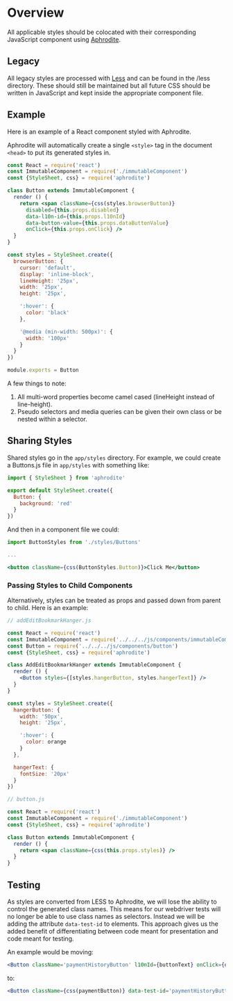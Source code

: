 # Overview

All applicable styles should be colocated with their corresponding JavaScript component using [Aphrodite](https://github.com/Khan/aphrodite).

## Legacy

All legacy styles are processed with [Less](http://lesscss.org/) and can be found in the /less directory. These should still be maintained but all future CSS should be written in JavaScript and kept inside the appropriate component file.

## Example

Here is an example of a React component styled with Aphrodite.

Aphrodite will automatically create a single `<style>` tag in the document `<head>` to put its generated styles in.

```jsx
const React = require('react')
const ImmutableComponent = require('./immutableComponent')
const {StyleSheet, css} = require('aphrodite')

class Button extends ImmutableComponent {
  render () {
    return <span className={css(styles.browserButton)} 
      disabled={this.props.disabled}
      data-l10n-id={this.props.l10nId}
      data-button-value={this.props.dataButtonValue}
      onClick={this.props.onClick} />
  }
}

const styles = StyleSheet.create({
  browserButton: {
    cursor: 'default',
    display: 'inline-block',
    lineHeight: '25px',
    width: '25px',
    height: '25px',

    ':hover': {
      color: 'black'
    },

    '@media (min-width: 500px)': {
      width: '100px'
    }
  }
})

module.exports = Button
```

A few things to note:

1. All multi-word properties become camel cased (lineHeight instead of line-height).
2. Pseudo selectors and media queries can be given their own class or be nested within a selector.

## Sharing Styles

Shared styles go in the `app/styles` directory. For example, we could create a Buttons.js file in `app/styles` with something like:

```jsx
import { StyleSheet } from 'aphrodite'

export default StyleSheet.create({
  Button: {
    background: 'red'
  }
})
```

And then in a component file we could:

```jsx
import ButtonStyles from './styles/Buttons'

...

<button className={css(ButtonStyles.Button)}>Click Me</button>
```


### Passing Styles to Child Components

Alternatively, styles can be treated as props and passed down from parent to child. Here is an example:

```jsx
// addEditBookmarkHanger.js

const React = require('react')
const ImmutableComponent = require('../../../js/components/immutableComponent')
const Button = require('../../../js/components/button')
const {StyleSheet, css} = require('aphrodite')

class AddEditBookmarkHanger extends ImmutableComponent {
  render () {
    <Button styles={[styles.hangerButton, styles.hangerText]} />
  }
}

const styles = StyleSheet.create({
  hangerButton: {
    width: '50px',
    height: '25px',

    ':hover': {
      color: orange
    }
  },

  hangerText: {
    fontSize: '20px'
  }
})

// button.js

const React = require('react')
const ImmutableComponent = require('./immutableComponent')
const {StyleSheet, css} = require('aphrodite')

class Button extends ImmutableComponent {
  render () {
    return <span className={css(this.props.styles)} />
  }
}
```

## Testing

As styles are converted from LESS to Aphrodite, we will lose the ability to control the generated class names. This means for our webdriver tests will no longer be able to use class names as selectors. Instead we will be adding the attribute `data-test-id` to elements. This approach gives us the added benefit of differentiating between code meant for presentation and code meant for testing.

An example would be moving:

```jsx
<Button className='paymentHistoryButton' l10nId={buttonText} onClick={onButtonClick.bind(this)} />
```

to:

```jsx
<Button className={css(paymentButton)} data-test-id='paymentHistoryButton' l10nId={buttonText} onClick={onButtonClick.bind(this)} />
```